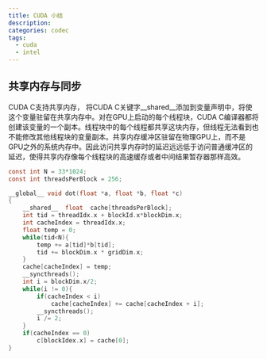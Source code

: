 ```yaml
---
title: CUDA 小结
description: 
categories: codec
tags:
  - cuda 
  - intel
---
```


## 共享内存与同步

CUDA C支持共享内存， 将CUDA C关键字__shared__添加到变量声明中，将使这个变量驻留在共享内存中。对在GPU上启动的每个线程块，CUDA C编译器都将创建该变量的一个副本。线程块中的每个线程都共享这块内存，但线程无法看到也不能修改其他线程块的变量副本。共享内存缓冲区驻留在物理GPU上，而不是GPU之外的系统内存中。因此访问共享内存时的延迟远远低于访问普通缓冲区的延迟，使得共享内存像每个线程块的高速缓存或者中间结果暂存器那样高效。

```c
const int N = 33*1024;
const int threadsPerBlock = 256;

__global__ void dot(float *a, float *b, float *c)
{
    __shared__  float  cache[threadsPerBlock];
    int tid = threadIdx.x + blockId.x*blockDim.x;
    int cacheIndex = threadIdx.x;
    float temp = 0;
    while(tid<N){
        temp += a[tid]*b[tid];
        tid += blockDim.x * gridDim.x; 
    }
    cache[cacheIndex] = temp;  
    __syncthreads();
    int i = blockDim.x/2;
    while(i != 0){
        if(cacheIndex < i)
            cache[cacheIndex] += cache[cacheIndex + i];
        __syncthreads();
        i /= 2;
    }
    if(cacheIndex == 0)
        c[blockIdex.x] = cache[0];
}
```